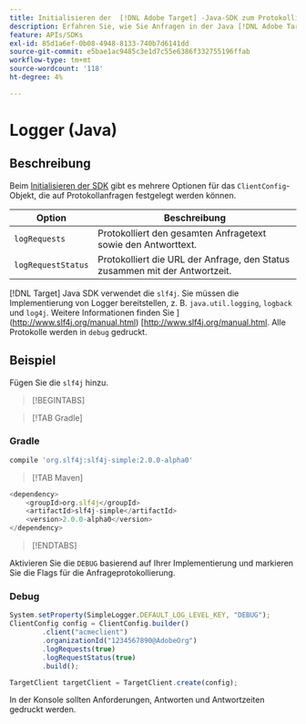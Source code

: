 ```yaml
---
title: Initialisieren der  [!DNL Adobe Target] -Java-SDK zum Protokollieren von Anforderungen
description: Erfahren Sie, wie Sie Anfragen in der Java [!DNL Adobe Target] SDK protokollieren.
feature: APIs/SDKs
exl-id: 85d1a6ef-0b08-4948-8133-740b7d6141dd
source-git-commit: e5bae1ac9485c3e1d7c55e6386f332755196ffab
workflow-type: tm+mt
source-wordcount: '118'
ht-degree: 4%

---
```


# Logger (Java)

## Beschreibung

Beim [Initialisieren der SDK](initialize-sdk.md) gibt es mehrere Optionen für das `ClientConfig`-Objekt, die auf Protokollanfragen festgelegt werden können.

| Option | Beschreibung |
| --- | --- |
| `logRequests` | Protokolliert den gesamten Anfragetext sowie den Antworttext. |
| `logRequestStatus` | Protokolliert die URL der Anfrage, den Status zusammen mit der Antwortzeit. |

[!DNL Target] Java SDK verwendet die `slf4j`. Sie müssen die Implementierung von Logger bereitstellen, z. B. `java.util.logging`, `logback` und `log4j`. Weitere Informationen finden Sie ](http://www.slf4j.org/manual.html) [http://www.slf4j.org/manual.html. Alle Protokolle werden in `debug` gedruckt.

## Beispiel

Fügen Sie die `slf4j` hinzu.

>[!BEGINTABS]

>[!TAB Gradle]

### Gradle

```javascript {line-numbers="true"}
compile 'org.slf4j:slf4j-simple:2.0.0-alpha0'
```

>[!TAB Maven]

```javascript {line-numbers="true"}
<dependency>
    <groupId>org.slf4j</groupId>
    <artifactId>slf4j-simple</artifactId>
    <version>2.0.0-alpha0</version>
</dependency>
```

>[!ENDTABS]

Aktivieren Sie die `DEBUG` basierend auf Ihrer Implementierung und markieren Sie die Flags für die Anfrageprotokollierung.

### Debug

```javascript {line-numbers="true"}
System.setProperty(SimpleLogger.DEFAULT_LOG_LEVEL_KEY, "DEBUG");
ClientConfig config = ClientConfig.builder()
        .client("acmeclient")
        .organizationId("1234567890@AdobeOrg")
        .logRequests(true)
        .logRequestStatus(true)
        .build();

TargetClient targetClient = TargetClient.create(config);
```

In der Konsole sollten Anforderungen, Antworten und Antwortzeiten gedruckt werden.
